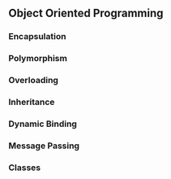 ## Object Oriented Programming
### Encapsulation
### Polymorphism
### Overloading
### Inheritance
### Dynamic Binding
### Message Passing
### Classes
